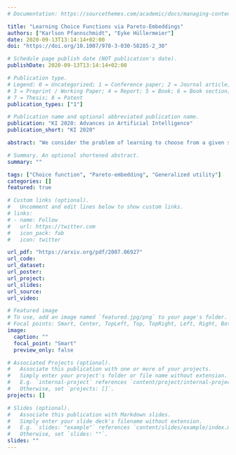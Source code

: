 ```yaml
---
# Documentation: https://sourcethemes.com/academic/docs/managing-content/

title: "Learning Choice Functions via Pareto-Embeddings"
authors: ["Karlson Pfannschmidt", "Eyke Hüllermeier"]
date: 2020-09-13T13:14:14+02:00
doi: "https://doi.org/10.1007/978-3-030-58285-2_30"

# Schedule page publish date (NOT publication's date).
publishDate: 2020-09-13T13:14:14+02:00

# Publication type.
# Legend: 0 = Uncategorized; 1 = Conference paper; 2 = Journal article;
# 3 = Preprint / Working Paper; 4 = Report; 5 = Book; 6 = Book section;
# 7 = Thesis; 8 = Patent
publication_types: ["1"]

# Publication name and optional abbreviated publication name.
publication: "KI 2020: Advances in Artificial Intelligence"
publication_short: "KI 2020"

abstract: "We consider the problem of learning to choose from a given set of objects, where each object is represented by a feature vector. Traditional approaches in choice modelling are mainly based on learning a latent, real-valued utility function, thereby inducing a linear order on choice alternatives. While this approach is suitable for discrete (top-1) choices, it is not straightforward how to use it for subset choices. Instead of mapping choice alternatives to the real number line, we propose to embed them into a higher-dimensional utility space, in which we identify choice sets with Pareto-optimal points. To this end, we propose a learning algorithm that minimizes a differentiable loss function suitable for this task. We demonstrate the feasibility of learning a Pareto-embedding on a suite of benchmark datasets."

# Summary. An optional shortened abstract.
summary: ""

tags: ["Choice function", "Pareto-embedding", "Generalized utility"]
categories: []
featured: true

# Custom links (optional).
#   Uncomment and edit lines below to show custom links.
# links:
# - name: Follow
#   url: https://twitter.com
#   icon_pack: fab
#   icon: twitter

url_pdf: "https://arxiv.org/pdf/2007.06927"
url_code:
url_dataset:
url_poster:
url_project:
url_slides:
url_source:
url_video:

# Featured image
# To use, add an image named `featured.jpg/png` to your page's folder. 
# Focal points: Smart, Center, TopLeft, Top, TopRight, Left, Right, BottomLeft, Bottom, BottomRight.
image:
  caption: ""
  focal_point: "Smart"
  preview_only: false

# Associated Projects (optional).
#   Associate this publication with one or more of your projects.
#   Simply enter your project's folder or file name without extension.
#   E.g. `internal-project` references `content/project/internal-project/index.md`.
#   Otherwise, set `projects: []`.
projects: []

# Slides (optional).
#   Associate this publication with Markdown slides.
#   Simply enter your slide deck's filename without extension.
#   E.g. `slides: "example"` references `content/slides/example/index.md`.
#   Otherwise, set `slides: ""`.
slides: ""
---
```

